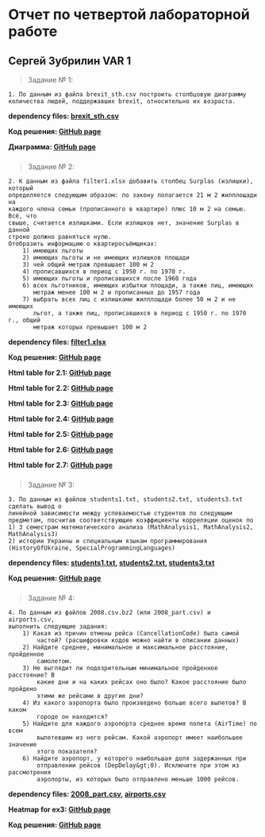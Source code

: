 # Отчет по четвертой лабораторной работе
## Сергей Зубрилин VAR 1
>Задание № 1:
````
1. По данным из файла brexit_sth.csv построить столбцовую диаграмму
количества людей, поддержавших brexit, относительно их возраста.
````
**dependency files: [brexit_sth.csv](https://github.com/ZegsZub/Python_sql_corse_labs/blob/master/lab_4/brexit_sth.csv)**

**Код решения: [GitHub page](https://github.com/ZegsZub/Python_sql_corse_labs/blob/master/lab_4/ex1.py)**

**Диаграмма: [GitHub page](https://github.com/ZegsZub/Python_sql_corse_labs/blob/master/lab_4/ex1_bar.png)**
###
>Задание № 2:
````
2. К данным из файла filter1.xlsx добавить столбец Surplas (излишки), который
определяется следующим образом: по закону полагается 21 м 2 жилплощади на
каждого члена семьи (прописанного в квартире) плюс 10 м 2 на семью. Всё, что
свыше, считается излишками. Если излишков нет, значение Surplas в данной
строке должно равняться нулю.
Отобразить информацию о квартиросъёмщиках:
    1) имеющих льготы
    2) имеющих льготы и не имеющих излишков площади
    3) чей общий метраж превышает 100 м 2
    4) прописавшихся в период с 1950 г. по 1970 г.
    5) имеющих льготы и прописавшихся после 1960 года
    6) всех льготников, имеющих избытки площади, а также лиц, имеющих
       метраж менее 100 м 2 и прописанных до 1957 года
    7) выбрать всех лиц с излишками жилплощади более 50 м 2 и не имеющих
       льгот, а также лиц, прописавшихся в период с 1950 г. по 1970 г., общий
       метраж которых превышает 100 м 2
````

**dependency files: [filter1.xlsx](https://github.com/ZegsZub/Python_sql_corse_labs/blob/master/lab_4/filter1.xlsx)**

**Код решения: [GitHub page](https://github.com/ZegsZub/Python_sql_corse_labs/blob/master/lab_4/ex2.py)**

**Html table for 2.1: [GitHub page](https://github.com/ZegsZub/Python_sql_corse_labs/blob/master/lab_4/ex2_1_table.html)**

**Html table for 2.2: [GitHub page](https://github.com/ZegsZub/Python_sql_corse_labs/blob/master/lab_4/ex2_2_table.html)**

**Html table for 2.3: [GitHub page](https://github.com/ZegsZub/Python_sql_corse_labs/blob/master/lab_4/ex2_3_table.html)**

**Html table for 2.4: [GitHub page](https://github.com/ZegsZub/Python_sql_corse_labs/blob/master/lab_4/ex2_4_table.html)**

**Html table for 2.5: [GitHub page](https://github.com/ZegsZub/Python_sql_corse_labs/blob/master/lab_4/ex2_5_table.html)**

**Html table for 2.6: [GitHub page](https://github.com/ZegsZub/Python_sql_corse_labs/blob/master/lab_4/ex2_6_table.html)**

**Html table for 2.7: [GitHub page](https://github.com/ZegsZub/Python_sql_corse_labs/blob/master/lab_4/ex2_7_table.html)**

###
>Задание № 3:
````
3. По данным из файлов students1.txt, students2.txt, students3.txt сделать вывод о
линейной зависимости между успеваемостью студентов по следующим
предметам, посчитав соответствующие коэффициенты корреляции оценок по
1) 3 семестрам математического анализа (MathAnalysis1, MathAnalysis2,
MathAnalysis3)
2) истории Украины и специальным языкам программирования
(HistoryOfUkraine, SpecialProgrammingLanguages)
````
**dependency files:
[students1.txt](https://github.com/ZegsZub/Python_sql_corse_labs/blob/master/lab_4/students1.txt),
[students2.txt](https://github.com/ZegsZub/Python_sql_corse_labs/blob/master/lab_4/students2.txt),
[students3.txt](https://github.com/ZegsZub/Python_sql_corse_labs/blob/master/lab_4/students3.txt)**

**Код решения: [GitHub page](https://github.com/ZegsZub/Python_sql_corse_labs/blob/master/lab_4/ex3.py)**

###
>Задание № 4:
````
4. По данным из файлов 2008.csv.bz2 (или 2008_part.csv) и airports.csv,
выполнить следующие задания:
    1) Какая из причин отмены рейса (CancellationCode) была самой
        частой? (расшифровки кодов можно найти в описании данных)
    2) Найдите среднее, минимальное и максимальное расстояние, пройденное
        самолетом.
    3) Не выглядит ли подозрительным минимальное пройденное расстояние? В
        какие дни и на каких рейсах оно было? Какое расстояние было пройдено
        этими же рейсами в другие дни?
    4) Из какого аэропорта было произведено больше всего вылетов? В каком
        городе он находится?
    5) Найдите для каждого аэропорта среднее время полета (AirTime) по всем
        вылетевшим из него рейсам. Какой аэропорт имеет наибольшее значение
        этого показателя?
    6) Найдите аэропорт, у которого наибольшая доля задержанных при
        отправлении рейсов (DepDelay&gt;0). Исключите при этом из рассмотрения
        аэропорты, из которых было отправлено меньше 1000 рейсов.
````
**dependency files:
[2008_part.csv](https://github.com/ZegsZub/Python_sql_corse_labs/blob/master/lab_4/2008_part.csv),
[airports.csv](https://github.com/ZegsZub/Python_sql_corse_labs/blob/master/lab_4/airports.csv)**

**Heatmap for ex3: [GitHub page](https://github.com/ZegsZub/Python_sql_corse_labs/blob/master/lab_4/heatmap.png)**

**Код решения: [GitHub page](https://github.com/ZegsZub/Python_sql_corse_labs/blob/master/lab_4/ex4.py)**
###